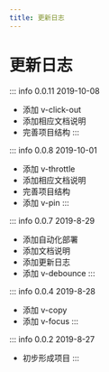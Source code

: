 ```yaml
---
title: 更新日志
---
```


# 更新日志

::: info 0.0.11
2019-10-08

- 添加 v-click-out
- 添加相应文档说明
- 完善项目结构
  :::

::: info 0.0.8
2019-10-01

- 添加 v-throttle
- 添加相应文档说明
- 完善项目结构
- 添加 v-pin
  :::

::: info 0.0.7
2019-8-29

- 添加自动化部署
- 添加文档说明
- 添加更新日志
- 添加 v-debounce
  :::

::: info 0.0.4
2019-8-28

- 添加 v-copy
- 添加 v-focus
  :::

::: info 0.0.2
2019-8-27

- 初步形成项目
  :::
